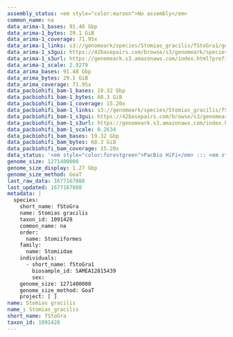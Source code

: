 ```yaml
---
assembly_status: <em style="color:maroon">No assembly</em>
common_name: na
data_arima-1_bases: 91.48 Gbp
data_arima-1_bytes: 29.1 GiB
data_arima-1_coverage: 71.95x
data_arima-1_links: s3://genomeark/species/Stomias_gracilis/fStoGra1/genomic_data/arima/<br>
data_arima-1_s3gui: https://42basepairs.com/browse/s3/genomeark/species/Stomias_gracilis/fStoGra1/genomic_data/arima/
data_arima-1_s3url: https://genomeark.s3.amazonaws.com/index.html?prefix=species/Stomias_gracilis/fStoGra1/genomic_data/arima/
data_arima-1_scale: 2.9279
data_arima_bases: 91.48 Gbp
data_arima_bytes: 29.1 GiB
data_arima_coverage: 71.95x
data_pacbiohifi_bam-1_bases: 19.32 Gbp
data_pacbiohifi_bam-1_bytes: 68.3 GiB
data_pacbiohifi_bam-1_coverage: 15.20x
data_pacbiohifi_bam-1_links: s3://genomeark/species/Stomias_gracilis/fStoGra1/genomic_data/pacbio_hifi/<br>
data_pacbiohifi_bam-1_s3gui: https://42basepairs.com/browse/s3/genomeark/species/Stomias_gracilis/fStoGra1/genomic_data/pacbio_hifi/
data_pacbiohifi_bam-1_s3url: https://genomeark.s3.amazonaws.com/index.html?prefix=species/Stomias_gracilis/fStoGra1/genomic_data/pacbio_hifi/
data_pacbiohifi_bam-1_scale: 0.2634
data_pacbiohifi_bam_bases: 19.32 Gbp
data_pacbiohifi_bam_bytes: 68.3 GiB
data_pacbiohifi_bam_coverage: 15.20x
data_status: '<em style="color:forestgreen">PacBio HiFi</em> ::: <em style="color:forestgreen">Arima</em>'
genome_size: 1271400000
genome_size_display: 1.27 Gbp
genome_size_method: GoaT
last_raw_data: 1677167888
last_updated: 1677167888
metadata: |
  species:
    short_name: fStoGra
    name: Stomias gracilis
    taxon_id: 1091428
    common_name: na
    order:
      name: Stomiiformes
    family:
      name: Stomiidae
    individuals:
      - short_name: fStoGra1
        biosample_id: SAMEA12815439
        sex:
    genome_size: 1271400000
    genome_size_method: GoaT
    project: [ ]
name: Stomias gracilis
name_: Stomias_gracilis
short_name: fStoGra
taxon_id: 1091428
---
```

